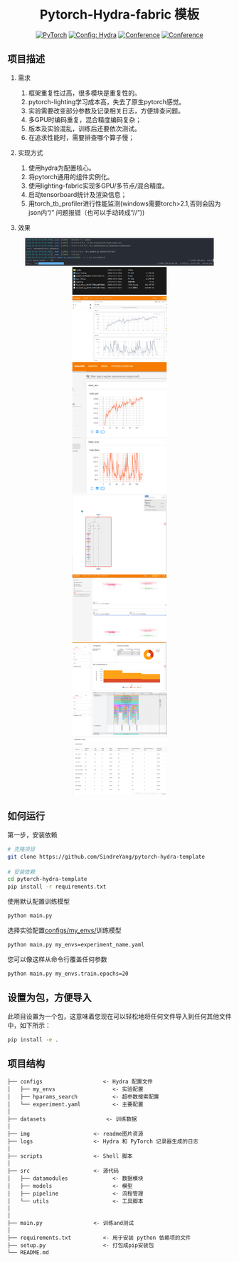 
<div align="center">

# Pytorch-Hydra-fabric 模板 
<a href="https://pytorch.org/get-started/locally/"><img alt="PyTorch" src="https://img.shields.io/badge/PyTorch-ee4c2c?logo=pytorch&logoColor=white"></a>
<a href="https://hydra.cc/"><img alt="Config: Hydra" src="https://img.shields.io/badge/Config-Hydra-89b8cd"></a>
[![Conference](https://img.shields.io/badge/User-Sindre-orange)]()
[![Conference](https://img.shields.io/badge/Update-2023-blue)]()

</div>
 
## 项目描述
1. 需求
   1. 框架重复性过高，很多模块是重复性的。
   2. pytorch-lighting学习成本高，失去了原生pytorch感觉。
   3. 实验需要改变部分参数及记录相关日志，方便排查问题。
   4. 多GPU时编码重复，混合精度编码复杂；
   5. 版本及实验混乱，训练后还要依次测试。
   6. 在追求性能时，需要排查哪个算子慢；
2. 实现方式
   1. 使用hydra为配置核心。
   2. 将pytorch通用的组件实例化。
   3. 使用lighting-fabric实现多GPU/多节点/混合精度。
   4. 启动tensorboard统计及渲染信息；
   5. 用torch_tb_profiler进行性能监测(windows需要torch>2.1,否则会因为json内“/” 问题报错（也可以手动转成“//”))
   

3. 效果
<figure class="half" align="center">
<img src="img/img.png" width = "100%" height = "50%" >
<img src="img/img_0.png" width = "50%" height = "50%" >
<img src="img/img_1.png" width = "50%" height = "50%" >
<img src="img/img_2.png" width = "50%" height = "50%" >
<img src="img/img_3.png" width = "50%" height = "50%" >
<img src="img/img_4.png" width = "50%" height = "50%" >
<img src="img/img_5.png" width = "50%" height = "50%" >
<img src="img/img_6.png" width = "50%" height = "50%" >
<img src="img/img_7.png" width = "50%" height = "50%" >
</figure>


## 如何运行   
第一步，安装依赖  
```bash
# 克隆项目   
git clone https://github.com/SindreYang/pytorch-hydra-template

# 安装依赖   
cd pytorch-hydra-template
pip install -r requirements.txt
```

使用默认配置训练模型

```bash
python main.py
```

选择实验配置[configs/my_envs/](configs/my_envs/)训练模型 

```bash
python main.py my_envs=experiment_name.yaml
```

您可以像这样从命令行覆盖任何参数

```bash
python main.py my_envs.train.epochs=20
```


## 设置为包，方便导入
此项目设置为一个包，这意味着您现在可以轻松地将任何文件导入到任何其他文件中，如下所示：
```bash
pip install -e .
```


## 项目结构

```
├── configs                   <- Hydra 配置文件
│   ├── my_envs                  <- 实验配置
│   ├── hparams_search           <- 超参数搜索配置
│   └── experiment.yaml          <- 主要配置
│
├── datasets                   <- 训练数据
│
├── img                    <- readme图片资源
├── logs                   <- Hydra 和 PyTorch 记录器生成的日志
│
├── scripts                <- Shell 脚本
│
├── src                    <- 源代码
│   ├── datamodules              <- 数据模块
│   ├── models                   <- 模型
│   ├── pipeline                 <- 流程管理
│   └── utils                    <- 工具脚本
│
│
├── main.py                <- 训练and测试
│
├── requirements.txt          <- 用于安装 python 依赖项的文件
├── setup.py                  <- 打包成pip安装包
└── README.md
```

<br>

